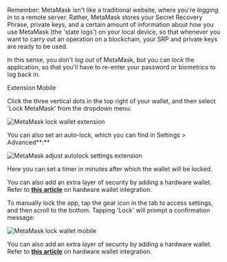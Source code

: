 Remember: MetaMask isn't like a traditional website, where you're *logging in* to a remote server. Rather, MetaMask stores your Secret Recovery Phrase, private keys, and a certain amount of information about how you use MetaMask (the 'state logs') on your local device, so that whenever you want to carry out an operation on a blockchain, your SRP and private keys are ready to be used.


In this sense, you don't *log out* of MetaMask, but you can *lock* the application, so that you'll have to re-enter your password or biometrics to log back in.




Extension Mobile


Click the three vertical dots in the top right of your wallet, and then select 'Lock MetaMask' from the dropdown menu: 


![MetaMask lock wallet extension](https://support.metamask.io/hc/article_attachments/17093240081563)


  
You can also set an auto-lock, which you can find in Settings > Advanced**:**


![MetaMask adjust autolock settings extension](https://support.metamask.io/hc/article_attachments/17093240085659)


  

Here you can set a timer in minutes after which the wallet will be locked.


You can also add an extra layer of security by adding a hardware wallet. Refer to **[this article](https://support.metamask.io/hc/en-us/articles/4408552261275)** on hardware wallet integration. 




To manually lock the app, tap the gear icon in the tab to access settings, and then scroll to the bottom. Tapping 'Lock' will prompt a confirmation message: 


![MetaMask lock wallet mobile](https://support.metamask.io/hc/article_attachments/17093202743579)


You can also add an extra layer of security by adding a hardware wallet. Refer to **[this article](https://support.metamask.io/hc/en-us/articles/4408552261275)** on hardware wallet integration. 



